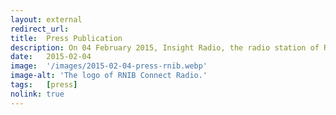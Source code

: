 ```yaml
---
layout: external
redirect_url: 
title:  Press Publication
description: On 04 February 2015, Insight Radio, the radio station of RNIB, in its Afternoon Edition introduced our project to their audience. 
date:   2015-02-04
image:  '/images/2015-02-04-press-rnib.webp'
image-alt: 'The logo of RNIB Connect Radio.'
tags:   [press]
nolink: true
---
```


